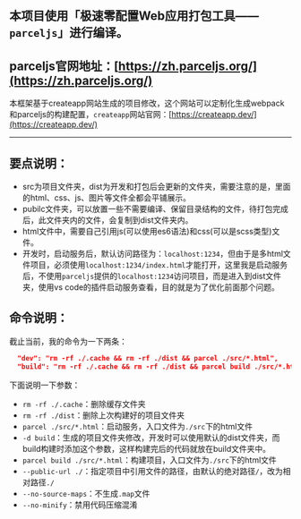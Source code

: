 ## 本项目使用「极速零配置Web应用打包工具——```parceljs```」进行编译。 ##

## parceljs官网地址：[https://zh.parceljs.org/](https://zh.parceljs.org/) ##

本框架基于createapp网站生成的项目修改，这个网站可以定制化生成webpack和parceljs的构建配置，```createapp```网站官网：[https://createapp.dev/](https://createapp.dev/)

---

## 要点说明：

- src为项目文件夹，dist为开发和打包后会更新的文件夹，需要注意的是，里面的html、css、js、图片等文件全都会平铺展示。  
- pubilc文件夹，可以放置一些不需要编译、保留目录结构的文件，待打包完成后，此文件夹内的文件，会复制到dist文件夹内。  
- html文件中，需要自己引用js(可以使用es6语法)和css(可以是scss类型)文件。  
- 开发时，启动服务后，默认访问路径为：```localhost:1234```，但由于是多html文件项目，必须使用```localhost:1234/index.html```才能打开，这里我是启动服务后，不使用```parceljs```提供的```localhost:1234```访问项目，而是进入到dist文件夹，使用vs code的插件启动服务查看，目的就是为了优化前面那个问题。  

## 命令说明：

截止当前，我的命令为一下两条：

```json
  "dev": "rm -rf ./.cache && rm -rf ./dist && parcel ./src/*.html",
  "build": "rm -rf ./.cache && rm -rf ./dist && parcel build ./src/*.html -d build --public-url ./ --no-source-maps --no-minify"
```

下面说明一下参数：

- ```rm -rf ./.cache```：删除缓存文件夹  
- ```rm -rf ./dist```：删除上次构建好的项目文件夹  
- ```parcel ./src/*.html```：启动服务，入口文件为```./src```下的html文件  
- ```-d build```：生成的项目文件夹修改，开发时可以使用默认的dist文件夹，而build构建时添加这个参数，这样构建完后的代码就放在build文件夹中。  
- ```parcel build ./src/*.html```：构建项目，入口文件为```./src```下的html文件  
- ```--public-url ./```：指定项目中引用文件的路径，由默认的绝对路径```/```，改为相对路径```./```  
- ```--no-source-maps```：不生成```.map```文件  
- ```--no-minify```：禁用代码压缩混淆  
